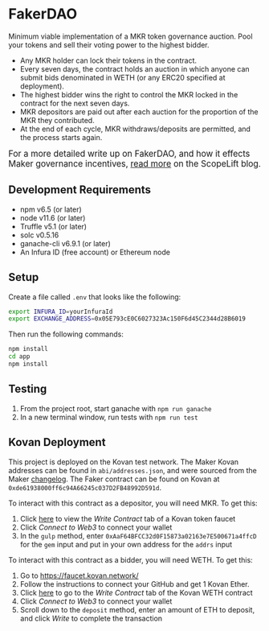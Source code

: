 # FakerDAO

Minimum viable implementation of a MKR token governance auction. Pool your tokens and sell their voting power to the highest bidder.

* Any MKR holder can lock their tokens in the contract.
* Every seven days, the contract holds an auction in which anyone can submit bids denominated in WETH (or any ERC20 specified at deployment).
* The highest bidder wins the right to control the MKR locked in the contract for the next seven days.
*  MKR depositors are paid out after each auction for the proportion of the MKR they contributed.
* At the end of each cycle, MKR withdraws/deposits are permitted, and the process starts again.

<big>For a more detailed write up on FakerDAO, and how it effects Maker governance incentives,  [read more](https://www.scopelift.co/blog/fakerdao) on the ScopeLift blog.</big>

## Development Requirements

* npm v6.5 (or later)
* node v11.6 (or later)
* Truffle v5.1 (or later)
* solc v0.5.16
* ganache-cli v6.9.1 (or later)
* An Infura ID (free account) or Ethereum node

## Setup

Create a file called `.env` that looks like the following:

```bash
export INFURA_ID=yourInfuraId
export EXCHANGE_ADDRESS=0x05E793cE0C6027323Ac150F6d45C2344d28B6019
```

Then run the following commands:

```bash
npm install
cd app
npm install
```

## Testing

1. From the project root, start ganache with `npm run ganache`
2. In a new terminal window, run tests with `npm run test`

## Kovan Deployment

This project is deployed on the Kovan test network.
The Maker Kovan addresses can be found in `abi/addresses.json`, and were
sourced from the Maker
[changelog](https://changelog.makerdao.com/releases/kovan/1.0.3/contracts.json).
The Faker contract can be found on Kovan at `0xde61938000ff6c94A66245c037D2FB48992D591d`.

To interact with this contract as a depositor, you will need MKR. To get this:

1. Click [here](https://kovan.etherscan.io/address/0xcbd3e165ce589657fefd2d38ad6b6596a1f734f6#writeContract)
to view the *Write Contract* tab of a Kovan token faucet
2. Click *Connect to Web3* to connect your wallet
3. In the `gulp` method, enter `0xAaF64BFCC32d0F15873a02163e7E500671a4ffcD` for the `gem` input
and put in your own address for the `addrs` input

To interact with this contract as a bidder, you will need WETH. To get this:

1. Go to https://faucet.kovan.network/
2. Follow the instructions to connect your GitHub and get 1 Kovan Ether.
3. Click [here](https://kovan.etherscan.io/address/0xd0a1e359811322d97991e03f863a0c30c2cf029c#writeContract) to go to the *Write Contract* tab of the Kovan WETH contract
4. Click *Connect to Web3* to connect your wallet
5. Scroll down to the `deposit` method, enter an amount of ETH to deposit, and click *Write* to complete the transaction
